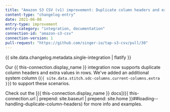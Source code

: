 ```yaml
---
title: "Amazon S3 CSV (v1) improvement: Duplicate column headers and extra value support"
content-type: "changelog-entry"
date: 2021-06-08
entry-type: improvement
entry-category: "integration, documentation"
connection-id: "amazon-s3-csv"
connection-version: 1
pull-request: "https://github.com/singer-io/tap-s3-csv/pull/30"
---
```

{{ site.data.changelog.metadata.single-integration | flatify }}

Our {{ this-connection.display_name }} integration now supports duplicate column headers and extra values in rows. We've added an additional system column (`{{ site.data.stitch.sdc-columns.current-columns.extra }}`) to support these scenarios.

Check out the [{{ this-connection.display_name }} docs]({{ this-connection.url | prepend: site.baseurl | prepend: site.home }}##loading--handling-duplicate-column-headers) for more info and examples.